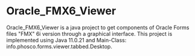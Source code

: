 # Oracle_FMX6_Viewer
Oracle_FMX6_Viewer is a java project to get components of Oracle Forms files "FMX" 6i version through a graphical interface. This project is implemented using Java 11.0.21 and Main-Class: info.phosco.forms.viewer.tabbed.Desktop.
